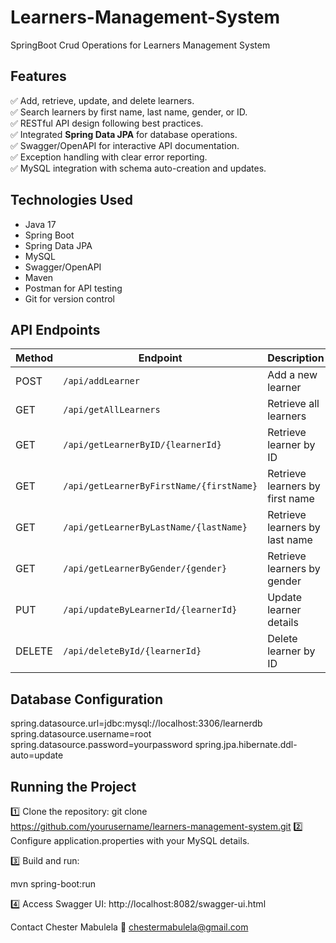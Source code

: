 # Learners-Management-System
SpringBoot Crud Operations for Learners Management System
## Features
✅ Add, retrieve, update, and delete learners.  
✅ Search learners by first name, last name, gender, or ID.  
✅ RESTful API design following best practices.  
✅ Integrated **Spring Data JPA** for database operations.  
✅ Swagger/OpenAPI for interactive API documentation.  
✅ Exception handling with clear error reporting.  
✅ MySQL integration with schema auto-creation and updates.

## Technologies Used
- Java 17
- Spring Boot
- Spring Data JPA
- MySQL
- Swagger/OpenAPI
- Maven
- Postman for API testing
- Git for version control

## API Endpoints
| Method | Endpoint | Description |
| ------ | -------- | ----------- |
| POST | `/api/addLearner` | Add a new learner |
| GET | `/api/getAllLearners` | Retrieve all learners |
| GET | `/api/getLearnerByID/{learnerId}` | Retrieve learner by ID |
| GET | `/api/getLearnerByFirstName/{firstName}` | Retrieve learners by first name |
| GET | `/api/getLearnerByLastName/{lastName}` | Retrieve learners by last name |
| GET | `/api/getLearnerByGender/{gender}` | Retrieve learners by gender |
| PUT | `/api/updateByLearnerId/{learnerId}` | Update learner details |
| DELETE | `/api/deleteById/{learnerId}` | Delete learner by ID |

## Database Configuration

spring.datasource.url=jdbc:mysql://localhost:3306/learnerdb
spring.datasource.username=root
spring.datasource.password=yourpassword
spring.jpa.hibernate.ddl-auto=update



## Running the Project

1️⃣ Clone the repository:
git clone https://github.com/yourusername/learners-management-system.git
2️⃣ Configure application.properties with your MySQL details.

3️⃣ Build and run:

mvn spring-boot:run

4️⃣ Access Swagger UI:
http://localhost:8082/swagger-ui.html

Contact
Chester Mabulela
📧 chestermabulela@gmail.com
